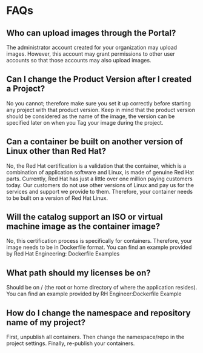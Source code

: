 # FAQs

## Who can upload images through the Portal?

The administrator account created for your organization may upload images. However, this account may grant permissions to other user accounts so that those accounts may also upload images.

## Can I change the Product Version after I created a Project?

No you cannot; therefore make sure you set it up correctly before starting any project with that product version. Keep in mind that the product version should be considered as the name of the image, the version can be specified later on when you Tag your image during the project.

## Can a container be built on another version of Linux other than Red Hat?

No, the Red Hat certification is a validation that the container, which is a combination of application software and Linux, is made of genuine Red Hat parts. Currently, Red Hat has just a little over one million paying customers today. Our customers do not use other versions of Linux and pay us for the services and support we provide to them. Therefore, your container needs to be built on a version of Red Hat Linux.

## Will the catalog support an ISO or virtual machine image as the container image?

No, this certification process is specifically for containers. Therefore, your image needs to be in Dockerfile format. You can find an example provided by Red Hat Engineering: Dockerfile Examples

## What path should my licenses be on?

Should be on / \(the root or home directory of where the application resides\). You can find an example provided by RH Engineer:Dockerfile Example

## How do I change the namespace and repository name of my project?

First, unpublish all containers. Then change the namespace/repo in the project settings. Finally, re-publish your containers.

